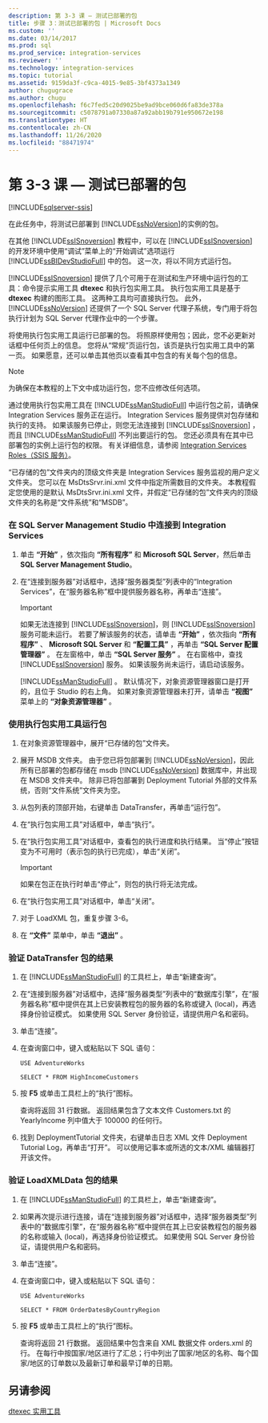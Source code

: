 ```yaml
---
description: 第 3-3 课 — 测试已部署的包
title: 步骤 3：测试已部署的包 | Microsoft Docs
ms.custom: ''
ms.date: 03/14/2017
ms.prod: sql
ms.prod_service: integration-services
ms.reviewer: ''
ms.technology: integration-services
ms.topic: tutorial
ms.assetid: 9159da3f-c9ca-4015-9e85-3bf4373a1349
author: chugugrace
ms.author: chugu
ms.openlocfilehash: f6c7fed5c20d9025be9ad9bce060d6fa83de378a
ms.sourcegitcommit: c5078791a07330a87a92abb19b791e950672e198
ms.translationtype: HT
ms.contentlocale: zh-CN
ms.lasthandoff: 11/26/2020
ms.locfileid: "88471974"
---
```

# <a name="lesson-3-3---testing-the-deployed-packages"></a>第 3-3 课 — 测试已部署的包

[!INCLUDE[sqlserver-ssis](../includes/applies-to-version/sqlserver-ssis.md)]


在此任务中，将测试已部署到 [!INCLUDE[ssNoVersion](../includes/ssnoversion-md.md)]的实例的包。  
  
在其他 [!INCLUDE[ssISnoversion](../includes/ssisnoversion-md.md)] 教程中，可以在 [!INCLUDE[ssISnoversion](../includes/ssisnoversion-md.md)] 的开发环境中使用“调试”菜单上的“开始调试”选项运行 [!INCLUDE[ssBIDevStudioFull](../includes/ssbidevstudiofull-md.md)] 中的包。 这一次，将以不同方式运行包。  
  
[!INCLUDE[ssISnoversion](../includes/ssisnoversion-md.md)] 提供了几个可用于在测试和生产环境中运行包的工具：命令提示实用工具 **dtexec** 和执行包实用工具。 执行包实用工具是基于 **dtexec** 构建的图形工具。 这两种工具均可直接执行包。 此外， [!INCLUDE[ssNoVersion](../includes/ssnoversion-md.md)] 还提供了一个 SQL Server 代理子系统，专门用于将包执行计划为 SQL Server 代理作业中的一个步骤。  
  
将使用执行包实用工具运行已部署的包。 将照原样使用包；因此，您不必更新对话框中任何页上的信息。 您将从“常规”页运行包，该页是执行包实用工具中的第一页。 如果愿意，还可以单击其他页以查看其中包含的有关每个包的信息。  
  
> [!NOTE]  
> 为确保在本教程的上下文中成功运行包，您不应修改任何选项。  
  
通过使用执行包实用工具在 [!INCLUDE[ssManStudioFull](../includes/ssmanstudiofull-md.md)] 中运行包之前，请确保 Integration Services 服务正在运行。 Integration Services 服务提供对包存储和执行的支持。 如果该服务已停止，则您无法连接到 [!INCLUDE[ssISnoversion](../includes/ssisnoversion-md.md)] ，而且 [!INCLUDE[ssManStudioFull](../includes/ssmanstudiofull-md.md)] 不列出要运行的包。 您还必须具有在其中已部署包的实例上运行包的权限。 有关详细信息，请参阅 [Integration Services Roles（SSIS 服务）](../integration-services/security/integration-services-roles-ssis-service.md)。  
  
“已存储的包”文件夹内的顶级文件夹是 Integration Services 服务监视的用户定义文件夹。 您可以在 MsDtsSrvr.ini.xml 文件中指定所需数目的文件夹。 本教程假定您使用的是默认 MsDtsSrvr.ini.xml 文件，并假定“已存储的包”文件夹内的顶级文件夹的名称是“文件系统”和“MSDB”。  
  
### <a name="to-connect-to-integration-services-in-sql-server-management-studio"></a>在 SQL Server Management Studio 中连接到 Integration Services  
  
1.  单击 **“开始”** ，依次指向 **“所有程序”** 和 **Microsoft SQL Server**，然后单击 **SQL Server Management Studio**。  
  
2.  在“连接到服务器”对话框中，选择“服务器类型”列表中的“Integration Services”，在“服务器名称”框中提供服务器名称，再单击“连接”。  
  
    > [!IMPORTANT]  
    > 如果无法连接到 [!INCLUDE[ssISnoversion](../includes/ssisnoversion-md.md)]，则 [!INCLUDE[ssISnoversion](../includes/ssisnoversion-md.md)] 服务可能未运行。 若要了解该服务的状态，请单击 **“开始”** ，依次指向 **“所有程序”** 、 **Microsoft SQL Server** 和 **“配置工具”** ，再单击 **“SQL Server 配置管理器”** 。 在左窗格中，单击 **“SQL Server 服务”** 。 在右窗格中，查找 [!INCLUDE[ssISnoversion](../includes/ssisnoversion-md.md)] 服务。 如果该服务尚未运行，请启动该服务。  
  
    [!INCLUDE[ssManStudioFull](../includes/ssmanstudiofull-md.md)] 。 默认情况下，对象资源管理器窗口是打开的，且位于 Studio 的右上角。 如果对象资源管理器未打开，请单击 **“视图”** 菜单上的 **“对象资源管理器”** 。  
  
### <a name="to-run-the-packages-using-the-execute-package-utility"></a>使用执行包实用工具运行包  
  
1.  在对象资源管理器中，展开“已存储的包”文件夹。  
  
2.  展开 MSDB 文件夹。 由于您已将包部署到 [!INCLUDE[ssNoVersion](../includes/ssnoversion-md.md)]，因此所有已部署的包都存储在 msdb [!INCLUDE[ssNoVersion](../includes/ssnoversion-md.md)] 数据库中，并出现在 MSDB 文件夹中。 除非已将包部署到 Deployment Tutorial 外部的文件系统，否则“文件系统”文件夹为空。  
  
3.  从包列表的顶部开始，右键单击 DataTransfer，再单击“运行包”。  
  
4.  在“执行包实用工具”对话框中，单击“执行”。  
  
5.  在“执行包实用工具”对话框中，查看包的执行进度和执行结果。 当“停止”按钮变为不可用时（表示包的执行已完成），单击“关闭”。  
  
    > [!IMPORTANT]  
    > 如果在包正在执行时单击“停止”，则包的执行将无法完成。  
  
6.  在“执行包实用工具”对话框中，单击“关闭”。  
  
7.  对于 LoadXML 包，重复步骤 3-6。  
  
8.  在 **“文件”** 菜单中，单击 **“退出”** 。  
  
### <a name="to-verify-the-results-of-the-datatransfer-package"></a>验证 DataTransfer 包的结果  
  
1.  在 [!INCLUDE[ssManStudioFull](../includes/ssmanstudiofull-md.md)] 的工具栏上，单击“新建查询”。  
  
2.  在“连接到服务器”对话框中，选择“服务器类型”列表中的“数据库引擎”，在“服务器名称”框中提供在其上已安装教程包的服务器的名称或键入 (local)，再选择身份验证模式。 如果使用 SQL Server 身份验证，请提供用户名和密码。  
  
3.  单击“连接”。  
  
4.  在查询窗口中，键入或粘贴以下 SQL 语句：  
  
    `USE AdventureWorks`  
  
    `SELECT * FROM HighIncomeCustomers`  
  
5.  按 **F5** 或单击工具栏上的“执行”图标。  
  
    查询将返回 31 行数据。 返回结果包含了文本文件 Customers.txt 的 YearlyIncome 列中值大于 100000 的任何行。  
  
6.  找到 DeploymentTutorial 文件夹，右键单击日志 XML 文件 Deployment Tutorial Log，再单击“打开”。 可以使用记事本或所选的文本/XML 编辑器打开该文件。  
  
### <a name="to-verify-the-results-of-the-loadxmldata-package"></a>验证 LoadXMLData 包的结果  
  
1.  在 [!INCLUDE[ssManStudioFull](../includes/ssmanstudiofull-md.md)] 的工具栏上，单击“新建查询”。  
  
2.  如果再次提示进行连接，请在“连接到服务器”对话框中，选择“服务器类型”列表中的“数据库引擎”，在“服务器名称”框中提供在其上已安装教程包的服务器的名称或输入 (local)，再选择身份验证模式。 如果使用 SQL Server 身份验证，请提供用户名和密码。  
  
3.  单击“连接”。  
  
4.  在查询窗口中，键入或粘贴以下 SQL 语句：  
  
    `USE AdventureWorks`  
  
    `SELECT * FROM OrderDatesByCountryRegion`  
  
5.  按 **F5** 或单击工具栏上的“执行”图标。  
  
    查询将返回 21 行数据。 返回结果中包含来自 XML 数据文件 orders.xml 的行。 在每行中按国家/地区进行了汇总；行中列出了国家/地区的名称、每个国家/地区的订单数以及最新订单和最早订单的日期。  
  
## <a name="see-also"></a>另请参阅  
[dtexec 实用工具](../integration-services/packages/dtexec-utility.md)  
  
  
  
